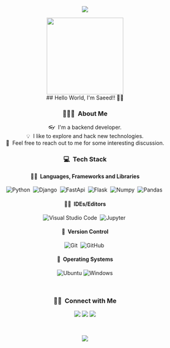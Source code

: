 
<p align="center">
  <img src="https://capsule-render.vercel.app/api?type=waving&color=gradient&height=90&section=header"/>
</p>
<div align="center">
  <img height="200" src="https://media.giphy.com/media/y5OffROvBod0s/giphy.gif"  />
</div>
<div align="center">
##  Hello World, I'm Saeed!! 👋👋

### 👨🏻‍💻 &nbsp;About Me

👓 &nbsp;I'm a backend developer. \
💡 &nbsp;I like to explore and hack new technologies.\
💬 &nbsp;Feel free to reach out to me for some interesting discussion.
  
 ### 💻 &nbsp;Tech Stack

#### 👨‍💻 &nbsp;Languages, Frameworks and Libraries 
![Python](https://img.shields.io/badge/-Python-05122A?style=flat&logo=python)&nbsp;
![Django](https://img.shields.io/badge/-django-05122A?style=flat&logo=django)&nbsp;
![FastApi](https://img.shields.io/badge/-fastapi-05122A?style=flat&logo=fastapi)&nbsp;
![Flask](https://img.shields.io/badge/-Flask-05122A?style=flat&logo=flask)&nbsp;
![Numpy](https://img.shields.io/badge/-Numpy-05122A?style=flat&logo=numpy)&nbsp;
![Pandas](https://img.shields.io/badge/-Pandas-05122A?style=flat&logo=pandas)&nbsp;


#### 👨‍🔧 &nbsp;IDEs/Editors
![Visual Studio Code](https://img.shields.io/badge/-Visual%20Studio%20Code-05122A?style=flat&logo=visual-studio-code&logoColor=007ACC)&nbsp;
![Jupyter](https://img.shields.io/badge/-Jupyter-05122A?style=flat&logo=jupyter)&nbsp;

#### 🔧 &nbsp;Version Control 
![Git](https://img.shields.io/badge/-Git-05122A?style=flat&logo=git)&nbsp;
![GitHub](https://img.shields.io/badge/-GitHub-05122A?style=flat&logo=github)&nbsp;


#### 🐧 &nbsp;Operating Systems
![Ubuntu](https://img.shields.io/badge/-Ubuntu-05122A?style=flat&logo=ubuntu)
![Windows](https://img.shields.io/badge/-Windows-05122A?style=flat&logo=windows)

<br />
  
  
### 🤝🏻 &nbsp;Connect with Me

<p align="center">
    <a href="https://www.linkedin.com/in/saeed-ramezani/"><img src="https://img.shields.io/badge/-Saeed Ramezani-0077B5?style=flat&logo=Linkedin&logoColor=white"/></a>
    <a href="mailto:saeedramezani75@gmail.com"><img src="https://img.shields.io/badge/-saeedramezani75@gmail.com-D14836?style=flat&logo=Gmail&logoColor=white"/></a>
    <a href="https://stackoverflow.com/users/7618968/saeed-ramezani"><img src="https://img.shields.io/badge/-Saeed%20Ramezani-000000?style=flat&logo=stackoverflow"/></a>
</p>

<br />




<p align="center">
  <img src="https://capsule-render.vercel.app/api?type=waving&color=gradient&height=90&section=footer"/>
</p>
  
  <br />

</div>


###



